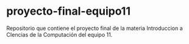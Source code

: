 # proyecto-final-equipo11
Repositorio que contiene el proyecto final de la materia Introduccion a CIencias de la Computación del equipo 11.
